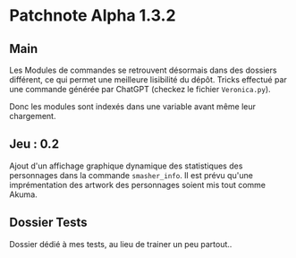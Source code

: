 # Patchnote Alpha 1.3.2
## Main
Les Modules de commandes se retrouvent désormais dans des dossiers différent, ce qui permet une meilleure lisibilité du dépôt. Tricks effectué par une commande générée par ChatGPT (checkez le fichier `Veronica.py`).

Donc les modules sont indexés dans une variable avant même leur chargement.

## Jeu : 0.2
Ajout d'un affichage graphique dynamique des statistiques des personnages dans la commande `smasher_info`. Il est prévu qu'une imprémentation des artwork des personnages soient mis tout comme Akuma.

## Dossier Tests
Dossier dédié à mes tests, au lieu de trainer un peu partout..